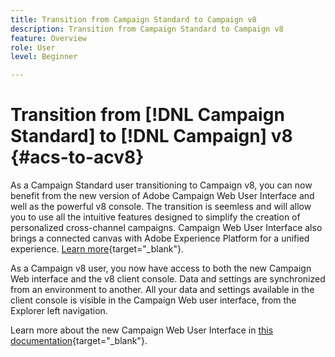```yaml
---
title: Transition from Campaign Standard to Campaign v8
description: Transition from Campaign Standard to Campaign v8
feature: Overview
role: User
level: Beginner

---
```

# Transition from [!DNL Campaign Standard] to [!DNL Campaign] v8 {#acs-to-acv8}

As a Campaign Standard user transitioning to Campaign v8, you can now benefit from the new version of Adobe Campaign Web User Interface and well as the powerful v8 console. The transition is seemless and will allow you to use all the intuitive features designed to simplify the creation of personalized cross-channel campaigns. Campaign Web User Interface also brings a connected canvas with Adobe Experience Platform for a unified experience. [Learn more](https://experienceleague.adobe.com/en/docs/campaign-web/v8/release-notes/acs-migration){target="_blank"}.

As a Campaign v8 user, you now have access to both the new Campaign Web interface and the v8 client console. Data and settings are synchronized from an environment to another. All your data and settings available in the client console is visible in the Campaign Web user interface, from the Explorer left navigation.

Learn more about the new Campaign Web User Interface in [this documentation](https://experienceleague.adobe.com/docs/campaign-web/v8/campaign-web-home.html){target="_blank"}.




